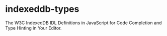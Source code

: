 indexeddb-types
===============

The W3C IndexedDB IDL Definitions in JavaScript for Code Completion and Type Hinting in Your Editor.
